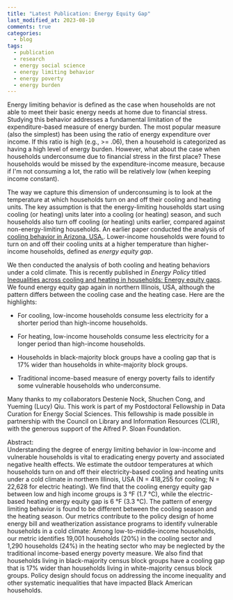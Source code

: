 ```yaml
---
title: "Latest Publication: Energy Equity Gap"
last_modified_at: 2023-08-10
comments: true
categories:
  - blog
tags:
  - publication
  - research
  - energy social science
  - energy limiting behavior
  - energy poverty
  - energy burden
---
```


Energy limiting behavior is defined as the case when households are not able to meet their basic energy needs at home due to financial stress. Studying this behavior addresses a fundamental limitation of the expenditure-based measure of energy burden. The most popular measure (also the simplest) has been using the ratio of energy expenditure over income. If this ratio is high (e.g., >= .06), then a household is categorized as having a high level of energy burden. However, what about the case when households underconsume due to financial stress in the first place? These households would be missed by the expenditure-income measure, because if I'm not consuming a lot, the ratio will be relatively low (when keeping income constant).

The way we capture this dimension of underconsuming is to look at the temperature at which households turn on and off their cooling and heating units. The key assumption is that the energy-limiting households start using cooling (or heating) units later into a cooling (or heating) season, and such households also turn off cooling (or heating) units earlier, compared against non-energy-limiting households. An earlier paper conducted the analysis of [cooling behavior in Arizona, USA.](https://www.nature.com/articles/s41467-022-30146-5). Lower-income households were found to turn on and off their cooling units at a higher temperature than higher-income households, defined as *energy equity gap*.

We then conducted the analysis of both cooling and heating behaviors under a cold climate. This is recently published in *Energy Policy* titled [Inequalities across cooling and heating in households: Energy equity gaps](https://doi.org/10.1016/j.enpol.2023.113748). We found energy equity gap again in northern Illinois, USA, although the pattern differs between the cooling case and the heating case. Here are the highlights: 

* For cooling, low-income households consume less electricity for a shorter period than high-income households.

* For heating, low-income households consume less electricity for a longer period than high-income households.

* Households in black-majority block groups have a cooling gap that is 17% wider than households in white-majority block groups.

* Traditional income-based measure of energy poverty fails to identify some vulnerable households who underconsume.

Many thanks to my collaborators Destenie Nock, Shuchen Cong, and Yueming (Lucy) Qiu. This work is part of my Postdoctoral Fellowship in Data Curation for Energy Social Sciences. This fellowship is made possible in partnership with the Council on Library and Information Resources (CLIR), with the generous support of the Alfred P. Sloan Foundation.

Abstract:<br>
Understanding the degree of energy limiting behavior in low-income and vulnerable households is vital to eradicating energy poverty and associated negative health effects. We estimate the outdoor temperatures at which households turn on and off their electricity-based cooling and heating units under a cold climate in northern Illinois, USA (N = 418,255 for cooling; N = 22,628 for electric heating). We find that the cooling energy equity gap between low and high income groups is 3 °F (1.7 °C), while the electric-based heating energy equity gap is 6 °F (3.3 °C). The pattern of energy limiting behavior is found to be different between the cooling season and the heating season. Our metrics contribute to the policy design of home energy bill and weatherization assistance programs to identify vulnerable households in a cold climate: Among low-to-middle-income households, our metric identifies 19,001 households (20%) in the cooling sector and 1,290 households (24%) in the heating sector who may be neglected by the traditional income-based energy poverty measure. We also find that households living in black-majority census block groups have a cooling gap that is 17% wider than households living in white-majority census block groups. Policy design should focus on addressing the income inequality and other systematic inequalities that have impacted Black American households.
